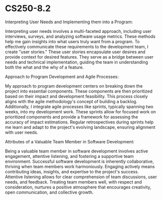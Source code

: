 # CS250-8.2
Interpreting User Needs and Implementing them into a Program: 

Interpreting user needs involves a multi-faceted approach, including user interviews, surveys, and analyzing software usage metrics. These methods help me gain insights into what users truly want from a program. To effectively communicate these requirements to the development team, I create "user stories." These user stories encapsulate user desires and provide context for desired features. They serve as a bridge between user needs and technical implementation, guiding the team in understanding both the what and the why of a feature. 

Approach to Program Development and Agile Processes: 

My approach to program development centers on breaking down the project into essential components. These components are then prioritized based on their impact and development feasibility. This process closely aligns with the agile methodology's concept of building a backlog. Additionally, I integrate agile processes like sprints, typically spanning two weeks, into my development work. These sprints allow for focused work on prioritized components and provide a framework for assessing the accuracy of impact estimations. Regular retrospectives during sprints help me learn and adapt to the project's evolving landscape, ensuring alignment with user needs. 

Attributes of a Valuable Team Member in Software Development: 

Being a valuable team member in software development involves active engagement, attentive listening, and fostering a supportive team environment. Successful software development is inherently collaborative, thriving when team members work harmoniously. Engaging actively means contributing ideas, insights, and expertise to the project's success. Attentive listening allows for clear comprehension of team discussions, user needs, and feedback. Treating team members well, with respect and consideration, nurtures a positive atmosphere that encourages creativity, open communication, and collective growth.
